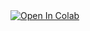 <a target="_blank" href="https://colab.research.google.com/github/vdhinaka/PythonDeepDive">
  <img src="https://colab.research.google.com/assets/colab-badge.svg" alt="Open In Colab"/>
</a>

